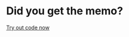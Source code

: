 # Did you get the memo?

[Try out code now](https://rawgit.com/Solution0/Aesthetic-Programming/Github-Desktop/Mini_ex8/empty-example/index.html)
